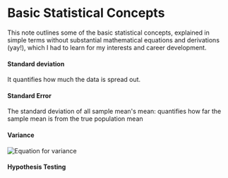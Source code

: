 # Basic Statistical Concepts
This note outlines some of the basic statistical concepts, explained in simple terms without substantial mathematical equations and derivations (yay!), which I had to learn for my interests and career development.

#### Standard deviation
It quantifies how much the data is spread out. 

#### Standard Error
The standard deviation of all sample mean's mean: quantifies how far the sample mean is from the true population mean

#### Variance
<!-- h<sub>&theta;</sub>(x) = &theta;<sub>o</sub> x + &theta;<sub>1</sub>x -->
<img src="https://latex.codecogs.com/svg.latex?\Large&space;\sigma^2=\frac{\sum_{i=1}^{i=N} (x_{i}-\tilde{x})^2}{N}" title="Equation for variance">

#### Hypothesis Testing
